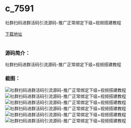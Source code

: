# c_7591
社群扫码进群活码引流源码-推广正常绑定下级+视频搭建教程
<br/></br>
[下载地址](https://www.uuid2.com/7591.html "下载地址")
<br/></br>
<h3>源码简介：</h3>
<p>社群扫码进群活码引流源码-推广正常绑定下级+视频搭建教程<p>
<h3>截图：</h3>
<img src="https://www.uuid2.com/wp-content/uploads/img/pro/20211124/16377236929121.png" alt="社群扫码进群活码引流源码-推广正常绑定下级+视频搭建教程"><img src="https://www.uuid2.com/wp-content/uploads/img/pro/20211124/16377236938998.png" alt="社群扫码进群活码引流源码-推广正常绑定下级+视频搭建教程"><img src="https://www.uuid2.com/wp-content/uploads/img/pro/20211124/16377237075008.png" alt="社群扫码进群活码引流源码-推广正常绑定下级+视频搭建教程"><img src="https://www.uuid2.com/wp-content/uploads/img/pro/20211124/16377237082325.png" alt="社群扫码进群活码引流源码-推广正常绑定下级+视频搭建教程"><img src="https://www.uuid2.com/wp-content/uploads/img/pro/20211124/16377237239237.png" alt="社群扫码进群活码引流源码-推广正常绑定下级+视频搭建教程"><img src="https://www.uuid2.com/wp-content/uploads/img/pro/20211124/16377237242148.png" alt="社群扫码进群活码引流源码-推广正常绑定下级+视频搭建教程">
